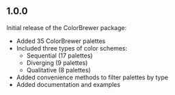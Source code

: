 ## 1.0.0

Initial release of the ColorBrewer package:

* Added 35 ColorBrewer palettes
* Included three types of color schemes:
  * Sequential (17 palettes)
  * Diverging (9 palettes)
  * Qualitative (8 palettes)
* Added convenience methods to filter palettes by type
* Added documentation and examples
